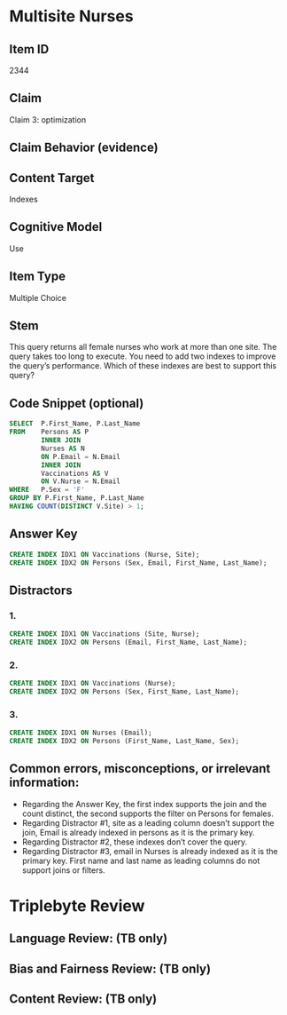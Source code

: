 # Multisite Nurses

## Item ID
2344

## Claim
Claim 3: optimization

## Claim Behavior (evidence)

## Content Target
Indexes

## Cognitive Model
Use

## Item Type
Multiple Choice

## Stem
This query returns all female nurses who work at more than one site. The query takes too long to execute. You need to add two indexes to improve the query’s performance. Which of these indexes are best to support this query?

## Code Snippet (optional)
```SQL
SELECT  P.First_Name, P.Last_Name
FROM    Persons AS P
		INNER JOIN 
		Nurses AS N 
		ON P.Email = N.Email
		INNER JOIN 
		Vaccinations AS V
		ON V.Nurse = N.Email
WHERE   P.Sex = 'F'
GROUP BY P.First_Name, P.Last_Name
HAVING COUNT(DISTINCT V.Site) > 1;
```

## Answer Key
```SQL
CREATE INDEX IDX1 ON Vaccinations (Nurse, Site);
CREATE INDEX IDX2 ON Persons (Sex, Email, First_Name, Last_Name);
```

## Distractors
### 1.
```SQL
CREATE INDEX IDX1 ON Vaccinations (Site, Nurse);
CREATE INDEX IDX2 ON Persons (Email, First_Name, Last_Name);
```

### 2.
```SQL
CREATE INDEX IDX1 ON Vaccinations (Nurse);
CREATE INDEX IDX2 ON Persons (Sex, First_Name, Last_Name);
```

### 3.
```SQL
CREATE INDEX IDX1 ON Nurses (Email);
CREATE INDEX IDX2 ON Persons (First_Name, Last_Name, Sex);
```

## Common errors, misconceptions, or irrelevant information:
- Regarding the Answer Key, the first index supports the join and the count distinct, the second supports the filter on Persons for females.
- Regarding Distractor #1, site as a leading column doesn’t support the join, Email is already indexed in persons as it is the primary key.
- Regarding Distractor #2, these indexes don’t cover the query.
- Regarding Distractor #3, email in Nurses is already indexed as it is the primary key. First name and last name as leading columns do not support joins or filters.

# Triplebyte Review


## Language Review: (TB only)


## Bias and Fairness Review: (TB only)


## Content Review: (TB only)

